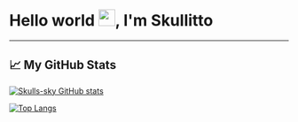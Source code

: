 # Hello world <img src="https://raw.githubusercontent.com/MartinHeinz/MartinHeinz/master/wave.gif" width="30px">, I'm Skullitto

<!--
**Skullitto/Skullitto** is a ✨ _special_ ✨ repository because its `README.md` (this file) appears on your GitHub profile.
Here are some ideas to get you started:
- 🔭 I’m currently working on ...
- 🌱 I’m currently learning ...
- 👯 I’m looking to collaborate on ...
- 🤔 I’m looking for help with ...
- 💬 Ask me about ...
- 📫 How to reach me: ...
- 😄 Pronouns: ...
- ⚡ Fun fact: ...
-->

---
## &#x1f4c8; My GitHub Stats

[![Skulls-sky GitHub stats](https://github-readme-stats.vercel.app/api?username=Skullitto&show_icons=true&theme=github_dark)](https://github.com/anuraghazra/github-readme-stats)

[![Top Langs](https://github-readme-stats.vercel.app/api/top-langs/?username=Skullitto&layout=compact&show_icons=true&theme=github_dark)](https://github.com/anuraghazra/github-readme-stats)
